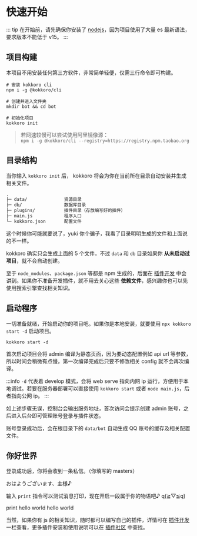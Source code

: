 # 快速开始

::: tip
在开始前，请先确保你安装了 [nodejs](https://nodejs.org/zh-cn/)，因为项目使用了大量 es 最新语法，要求版本不能低于 v15。
:::

## 项目构建

本项目不用安装任何第三方软件，非常简单轻便，仅需三行命令即可构建。

```shell
# 安装 kokkoro cli
npm i -g @kokkoro/cli

# 创建并进入文件夹
mkdir bot && cd bot

# 初始化项目
kokkoro init
```

> 若网速较慢可以尝试使用阿里镜像源：  
> `npm i -g @kokkoro/cli --registry=https://registry.npm.taobao.org`

## 目录结构

当你输入 `kokkoro init` 后， kokkoro 将会为你在当前所在目录自动安装并生成相关文件。

```tex
.
├─ data/              资源目录
├─ db/                数据库目录
├─ plugins/           插件目录（存放编写好的插件）
├─ main.js            程序入口
└─ kokkoro.json       配置文件
```

这个时候你可能就要说了，yuki 你个骗子，我看了目录明明生成的文件和上面说的不一样。

kokkoro 确实只会生成上面的 5 个文件，不过 `data` 和 `db` 目录如果你 **从未启动过项目**，就不会自动创建。

至于 `node_modules`、`package.json` 等都是 npm 生成的，后面在 [插件开发](/develop/example) 中会讲到。如果你不准备开发插件，就不用去关心这些 **依赖文件**，感兴趣你也可以先使用搜索引擎查找相关知识。

## 启动程序

一切准备就绪，开始启动你的项目吧。如果你是本地安装，就要使用 `npx kokkoro start -d` 启动项目。

```shell
kokkoro start -d
```

首次启动项目会将 admin 编译为静态页面，因为要动态配置例如 api url 等参数，所以时间会稍微有点慢，第一次编译完成后只要不修改相关 config 就不会再次编译。

:::info
`-d` 代表着 develop 模式，会将 web serve 指向内网 ip 运行，方便用于本地调试。若要在服务器部署可以直接使用 `kokkoro start` 或者 `node main.js`，后者指向公网 ip。
:::

如上述步骤无误，控制台会输出服务地址，首次访问会提示创建 admin 账号，之后进入后台即可管理账号登录与插件状态。

账号登录成功后，会在根目录下的 `data/bot` 自动生成 QQ 账号的缓存及相关配置文件。

## 你好世界

登录成功后，你将会收到一条私信。（你填写的 masters）

<ChatPanel>
  <ChatMessage id="709289491">おはようございます、主様♪</ChatMessage>
</ChatPanel>

输入 `print` 指令可以测试消息打印，现在开启一段属于你的物语吧♪ q(≧▽≦q)

<ChatPanel>
  <ChatMessage id="2225151531">print hello world</ChatMessage>
  <ChatMessage id="709289491">hello world</ChatMessage>
</ChatPanel>

当然，如果你有 js 的相关知识，随时都可以编写自己的插件，详情可在 [插件开发](/develop/example) 一栏查看，更多插件安装和使用说明可以在 [插件社区](/plugin/awesome) 中查找。
